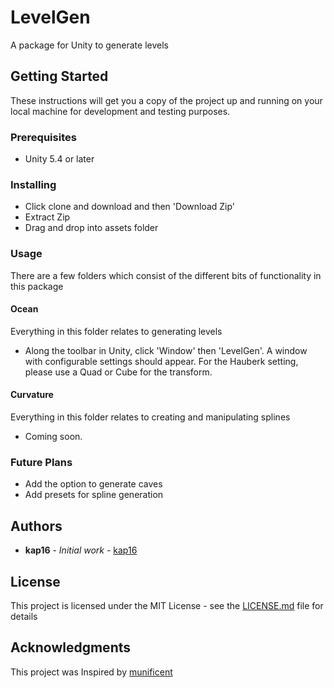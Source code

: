 # LevelGen

A package for Unity to generate levels

## Getting Started

These instructions will get you a copy of the project up and running on your local machine for development and testing purposes.

### Prerequisites

* Unity 5.4 or later

### Installing

* Click clone and download and then 'Download Zip'
* Extract Zip
* Drag and drop into assets folder 

### Usage
There are a few folders which consist of the different bits of functionality in this package

#### Ocean
Everything in this folder relates to generating levels

* Along the toolbar in Unity, click 'Window' then 'LevelGen'. A window with configurable settings should appear. For the Hauberk setting, please use a Quad or Cube for the transform.

#### Curvature
Everything in this folder relates to creating and manipulating splines

* Coming soon.

### Future Plans

* Add the option to generate caves
* Add presets for spline generation

## Authors

* **kap16** - *Initial work* - [kap16](https://github.com/kap16)

## License

This project is licensed under the MIT License - see the [LICENSE.md](https://github.com/kap16/LevelGen/blob/master/LICENSE) file for details

## Acknowledgments

This project was Inspired by [munificent](https://github.com/munificent)